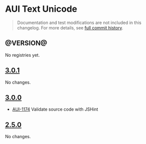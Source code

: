 # AUI Text Unicode

> Documentation and test modifications are not included in this changelog. For more details, see [full commit history](https://github.com/liferay/alloy-ui/commits/master/src/aui-text-unicode).

## @VERSION@

No registries yet.

## [3.0.1](https://github.com/liferay/alloy-ui/releases/tag/3.0.1)

No changes.

## [3.0.0](https://github.com/liferay/alloy-ui/releases/tag/3.0.0)

* [AUI-1174](https://issues.liferay.com/browse/AUI-1174) Validate source code with JSHint

## [2.5.0](https://github.com/liferay/alloy-ui/releases/tag/2.5.0)

No changes.